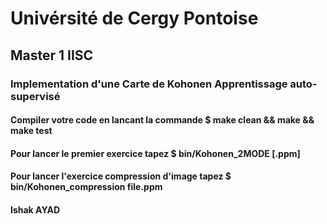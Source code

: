 # Univérsité de Cergy Pontoise
## Master 1 IISC
### Implementation d'une Carte de Kohonen Apprentissage auto-supervisé
#### Compiler votre code en lancant la commande $ make clean && make && make test
#### Pour lancer le premier exercice tapez $ bin/Kohonen_2MODE [.ppm]
#### Pour lancer l'exercice compression d'image tapez $ bin/Kohonen_compression file.ppm

#### Ishak AYAD
